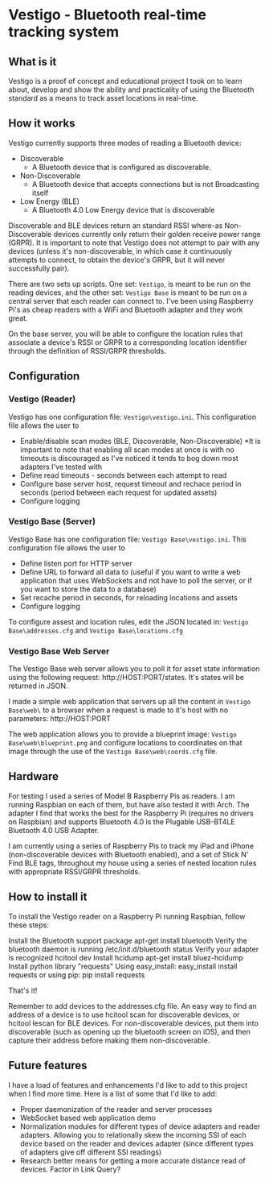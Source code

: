 Vestigo - Bluetooth real-time tracking system
========================================================

What is it
------------
Vestigo is a proof of concept and educational project I took on to learn about, develop and show the ability and practicality of using the Bluetooth standard as a means to track asset locations in real-time.

How it works
------------
Vestigo currently supports three modes of reading a Bluetooth device:

- Discoverable
	- A Bluetooth device that is configured as discoverable.
- Non-Discoverable
	- A Bluetooth device that accepts connections but is not Broadcasting itself
- Low Energy (BLE)
	- A Bluetooth 4.0 Low Energy device that is discoverable

Discoverable and BLE devices return an standard RSSI where-as Non-Discoverable devices currently only return their golden receive power range (GRPR). It is important to note that Vestigo does not attempt to pair with any devices (unless it's non-discoverable, in which case it continuously attempts to connect, to obtain the device's GRPR, but it will never successfully pair).

There are two sets up scripts. One set: `Vestigo`, is meant to be run on the reading devices, and the other set: `Vestigo Base` is meant to be run on a central server that each reader can connect to. I've been using Raspberry Pi's as cheap readers with a WiFi and Bluetooth adapter and they work great.

On the base server, you will be able to configure the location rules that associate a device's RSSI or GRPR to a corresponding location identifier through the definition of RSSI/GRPR thresholds.

Configuration
-------------
### Vestigo (Reader)

Vestigo has one configuration file: `Vestigo\vestigo.ini`.
This configuration file allows the user to 

- Enable/disable scan modes (BLE, Discoverable, Non-Discoverable)
	*It is important to note that enabling all scan modes at once is with no timeouts is discouraged as I've noticed it tends to bog down most adapters I've tested with
- Define read timeouts - seconds between each attempt to read
- Configure base server host, request timeout and rechace period in seconds (period between each request for updated assets)
- Configure logging

### Vestigo Base (Server)
Vestigo Base has one configuration file: `Vestigo Base\vestigo.ini`.
This configuration file allows the user to 

- Define listen port for HTTP server
- Define URL to forward all data to (useful if you want to write a web application that uses WebSockets and not have to poll the server, or if you want to store the data to a database)
- Set recache period in seconds, for reloading locations and assets
- Configure logging

To configure assest and location rules, edit the JSON located in: `Vestigo Base\addresses.cfg` and `Vestigo Base\locations.cfg`

### Vestigo Base Web Server

The Vestigo Base web server allows you to poll it for asset state information using the following request: http://HOST:PORT/states. It's states will be returned in JSON.

I made a simple web application that servers up all the content in `Vestigo Base\web\` to a browser when a request is made to it's host with no parameters: http://HOST:PORT

The web application allows you to provide a blueprint image: `Vestigo Base\web\blueprint.png` and configure locations to coordinates on that image through the use of the `Vestigo Base\web\coords.cfg` file.

Hardware
--------
For testing I used a series of Model B Raspberry Pis as readers. I am running Raspbian on each of them, but have also tested it with Arch. The adapter I find that works the best for the Raspberry Pi (requires no drivers on Raspbian) and supports Bluetooth 4.0 is the Plugable USB-BT4LE Bluetooth 4.0 USB Adapter.

I am currently using a series of Raspberry Pis to track my iPad and iPhone (non-discoverable devices with Bluetooth enabled), and a set of Stick N' Find BLE tags, throughout my house using a series of nested location rules with appropriate RSSI/GRPR thresholds.

How to install it
-----------------
To install the Vestigo reader on a Raspberry Pi running Raspbian, follow these steps:

Install the Bluetooth support package
	apt-get install bluetooth
Verify the bluetooth daemon is running
	/etc/init.d/bluetooth status
Verify your adapter is recognized
	hcitool dev
Install hcidump
	apt-get install bluez-hcidump
Install python library "requests"
Using easy_install: 
	easy_install install requests
or using pip: 
	pip install requests

That's it! 

Remember to add devices to the addresses.cfg file. An easy way to find an address of a device is to use 
	hcitool scan
for discoverable devices, or 
	hcitool lescan
for BLE devices. For non-discoverable devices, put them into discoverable (such as opening up the bluetooth screen on iOS), and then capture their address before making them non-discoverable.

Future features
---------------
I have a load of features and enhancements I'd like to add to this project when I find more time. Here is a list of some that I'd like to add:
- Proper daemonization of the reader and server processes
- WebSocket based web application demo
- Normalization modules for different types of device adapters and reader adapters. Allowing you to relationally skew the incoming SSI of each device based on the reader and devices adapter (since different types of adapters give off different SSI readings)
- Research better means for getting a more accurate distance read of devices. Factor in Link Query?
